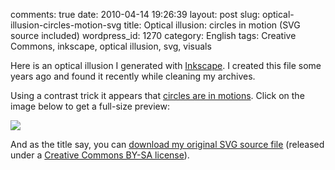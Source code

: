 comments: true
date: 2010-04-14 19:26:39
layout: post
slug: optical-illusion-circles-motion-svg
title: Optical illusion: circles in motion (SVG source included)
wordpress_id: 1270
category: English
tags: Creative Commons, inkscape, optical illusion, svg, visuals

Here is an optical illusion I generated with [Inkscape](http://www.inkscape.org). I created this file some years ago and found it recently while cleaning my archives.

Using a contrast trick it appears that [circles are in motions](http://en.wikipedia.org/wiki/Motion_illusion). Click on the image below to get a full-size preview:

![](/static/uploads/2010/04/optical-illusion-circles-in-motion-preview.png)

And as the title say, you can [download my original SVG source file](http://kevin.deldycke.com/static/documents/optical-illusion-circles-in-motion.svgz) (released under a [Creative Commons BY-SA license](http://creativecommons.org/licenses/by-sa/3.0/)).
